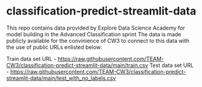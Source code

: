 # classification-predict-streamlit-data

This repo contains data provided by Explore Data Science Academy for model building in the Advanced Classification sprint
The data is made publicly available for the convinience of CW3 to connect to this data with the use of public URLs enlisted below:

Train data set URL - https://raw.githubusercontent.com/TEAM-CW3/classification-predict-streamlit-data/main/train.csv
Test  data set URL - https://raw.githubusercontent.com/TEAM-CW3/classification-predict-streamlit-data/main/test_with_no_labels.csv
